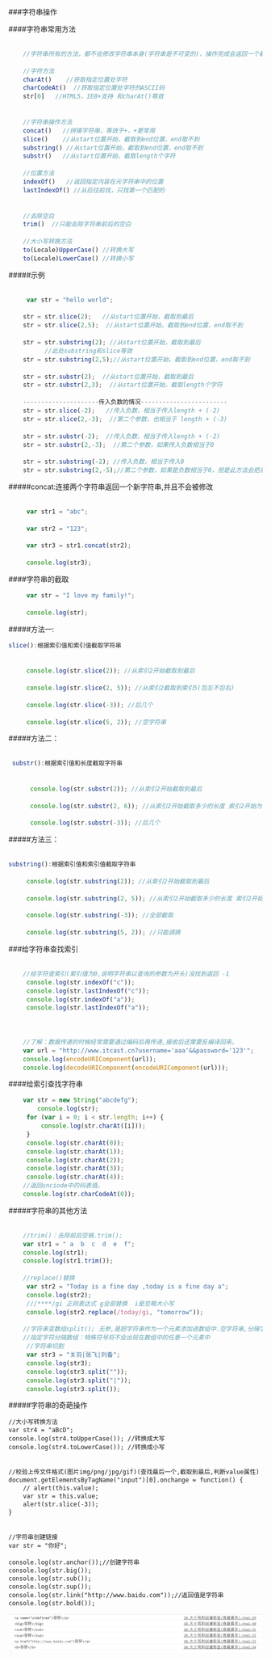  ###字符串操作

####字符串常用方法

```js

    //字符串所有的方法，都不会修改字符串本身(字符串是不可变的)，操作完成会返回一个新的字符串
    
    //字符方法
    charAt()    //获取指定位置处字符
    charCodeAt()  //获取指定位置处字符的ASCII码
    str[0]   //HTML5，IE8+支持 和charAt()等效


    //字符串操作方法
    concat()   //拼接字符串，等效于+，+更常用
    slice()    //从start位置开始，截取到end位置，end取不到
    substring() //从start位置开始，截取到end位置，end取不到
    substr()   //从start位置开始，截取length个字符
    
    //位置方法
    indexOf()   //返回指定内容在元字符串中的位置
    lastIndexOf() //从后往前找，只找第一个匹配的


    //去除空白   
    trim()  //只能去除字符串前后的空白
    
    //大小写转换方法
    to(Locale)UpperCase() //转换大写
    to(Locale)LowerCase() //转换小写

```

#####示例

```js

     var str = "hello world";

    str = str.slice(2);   //从start位置开始，截取到最后
    str = str.slice(2,5);  //从start位置开始，截取到end位置，end取不到

    str = str.substring(2); //从start位置开始，截取到最后
          //此处substring和slice等效
    str = str.substring(2,5);//从start位置开始，截取到end位置，end取不到

    str = str.substr(2);  //从start位置开始，截取到最后
    str = str.substr(2,3);  //从start位置开始，截取length个字符

    ---------------------传入负数的情况------------------------
    str = str.slice(-2);   //传入负数，相当于传入length + (-2)
    str = str.slice(2,-3);  //第二个参数，也相当于 length + (-3)

    str = str.substr(-2);  //传入负数，相当于传入length + (-2)
    str = str.substr(2,-3);  //第二个参数，如果传入负数相当于0

    str = str.substring(-2); //传入负数，相当于传入0
    str = str.substring(2,-5);//第二个参数，如果是负数相当于0，但是此方法会把从两个参数中最小的值作为起始值开始截取

```

#####concat:连接两个字符串返回一个新字符串,并且不会被修改

```js

     var str1 = "abc";

     var str2 = "123";

     var str3 = str1.concat(str2);

     console.log(str3);
```

####字符串的截取

```js
     var str = "I love my family!";

     console.log(str);
``` 

#####方法一:

```js
slice():根据索引值和索引值截取字符串


     console.log(str.slice(2)); //从索引2开始截取到最后

     console.log(str.slice(2, 5)); //从索引2截取到索引5(包左不包右)

     console.log(str.slice(-3)); //后几个

     console.log(str.slice(5, 2)); //空字符串

```
#####方法二：

```js

 substr():根据索引值和长度截取字符串


      console.log(str.substr(2)); //从索引2开始截取到最后

      console.log(str.substr(2, 6)); //从索引2开始截取多少的长度 索引2开始为1到m索引为6 love m

      console.log(str.substr(-3)); //后几个
```

#####方法三：

```js

substring():根据索引值和索引值截取字符串
    
     console.log(str.substring(2)); //从索引2开始截取到最后

     console.log(str.substring(2, 5)); //从索引2开始截取多少的长度 索引2开始为1到m索引为6 love m

     console.log(str.substring(-3)); //全部截取

     console.log(str.substring(5, 2)); //只能调换

```
###给字符串查找索引

```js

    //给字符查索引(索引值为0,说明字符串以查询的参数为开头)没找到返回 -1
     console.log(str.indexOf("c"));
     console.log(str.lastIndexOf("c"));
     console.log(str.indexOf("a"));
     console.log(str.lastIndexOf("a"));



    //了解：数据传递的时候经常需要通过编码后再传递,接收后还需要反编译回来。
    var url = "http://www.itcast.cn?username='aaa'&&password='123'";
    console.log(encodeURIComponent(url));
    console.log(decodeURIComponent(encodeURIComponent(url)));

```



####给索引查找字符串
```js
    var str = new String("abcdefg");
        console.log(str);
     for (var i = 0; i < str.length; i++) {
         console.log(str.charAt([i]));
     }
     console.log(str.charAt(0));
     console.log(str.charAt(1));
     console.log(str.charAt(2));
     console.log(str.charAt(3));
     console.log(str.charAt(4));
    //返回unciode中的码表值。
    console.log(str.charCodeAt(0));
```

#####字符串的其他方法
```js

    //trim()：去除前后空格.trim();
    var str1 = " a  b  c  d  e  f";
    console.log(str1);
    console.log(str1.trim());

    //replace()替换
     var str2 = "Today is a fine day ,today is a fine day a";
     console.log(str2);
     ///****/gi 正则表达式 g全部替换  i是忽略大小写
     console.log(str2.replace(/today/gi, "tomorrow"));

    //字符串变数组split(); 无参,是把字符串作为一个元素添加进数组中.空字符串,分隔字符串中每一个字符,分别添加进入数组中
    //指定字符分隔数组：特殊符号将不会出现在数组中的任意一个元素中
     //字符串切割
     var str3 = "关羽|张飞|刘备";
     console.log(str3);
     console.log(str3.split(""));
     console.log(str3.split("|"));
     console.log(str3.split());
```


#####字符串的奇葩操作

    //大小写转换方法
    var str4 = "aBcD";
    console.log(str4.toUpperCase()); //转换成大写
    console.log(str4.toLowerCase()); //转换成小写


    //校验上传文件格式(图片img/png/jpg/gif)(查找最后一个,截取到最后,判断value属性)
    document.getElementsByTagName("input")[0].onchange = function() {
        // alert(this.value);
        var str = this.value;
        alert(str.slice(-3));
    }


    //字符串创建链接
    var str = "你好";

    console.log(str.anchor());//创建字符串
    console.log(str.big());
    console.log(str.sub());
    console.log(str.sup());
    console.log(str.link("http://www.baidu.com"));//返回值是字符串
    console.log(str.bold());
    
![](/assets/QQ截图20171010102900.png)

